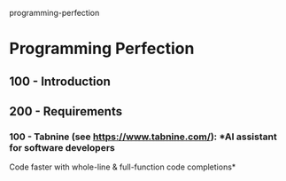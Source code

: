 programming-perfection
# Programming Perfection

## 100 - Introduction

## 200 - Requirements

### 100 - Tabnine (see https://www.tabnine.com/): *AI assistant for software developers
Code faster with whole-line & full-function code completions*
